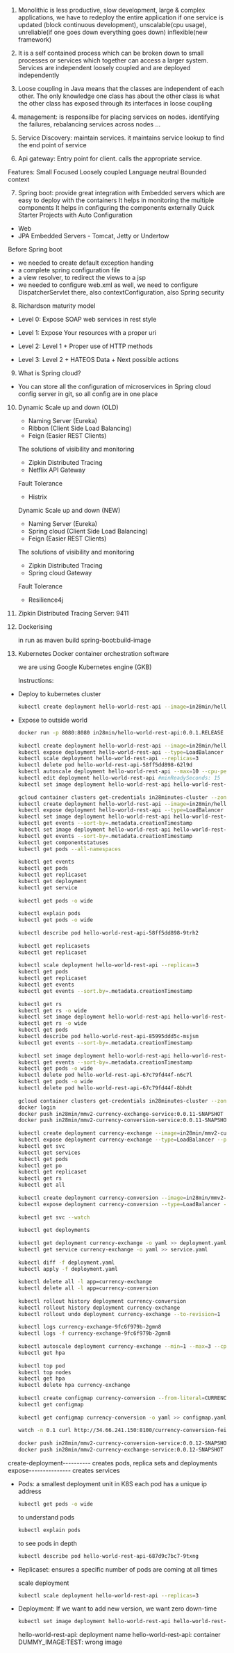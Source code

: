 1.	Monolithic is 
	less productive, 
	slow development, 
	large & complex applications, we have to redeploy the entire application if one service is updated (block continuous development), unscalable(cpu usage), 
	unreliable(if one goes down everything goes down)
	inflexible(new framework)

2. It is a self contained process which can be broken down to small processes or services which together can access a larger system. Services are independent loosely coupled and are deployed independently

3.	Loose coupling in Java means that the classes are independent of each other. The only knowledge one class has about the other class is what the other class has exposed through its interfaces in loose coupling

4.	management: is responsilbe for placing services on nodes. identifying the failures, rebalancing services across nodes ...
5.	Service Discovery: maintain services. it maintains service lookup to find the end point of service
6.	Api gateway: Entry point for client. calls the appropriate service.

Features:
	Small Focused
	Loosely coupled
	Language neutral
	Bounded context

7.	Spring boot: 
provide great integration with Embedded servers which are easy to deploy with the containers
It helps in monitoring the multiple components
It helps in configuring the components externally
Quick Starter Projects with Auto Configuration
-	Web
-	JPA
Embedded Servers - Tomcat, Jetty or Undertow


Before Spring boot 
-	we needed to create default exception handing
-	a complete spring configuration file
-	a view resolver, to redirect the views to a jsp
-	we needed to configure web.xml as well, we need to configure DispatcherServlet there, also contextConfiguration, also Spring security

8. Richardson maturity model

-	Level 0:
	Expose SOAP web services in rest style

-	Level 1:
	Expose Your resources with a proper uri

-	Level 2:
	Level 1 + Proper use of HTTP methods

-	Level 3:
	Level 2 + HATEOS
	Data + Next possible actions

9.	What is Spring cloud?
-	You can store all the configuration of microservices in Spring cloud config server in git, so all config are in one place

10.	Dynamic Scale up and down (OLD)
	-	Naming Server (Eureka)
	-	Ribbon (Client Side Load Balancing)
	-	Feign (Easier REST Clients)

	The solutions of visibility and monitoring
	-	Zipkin Distributed Tracing
	-	Netflix API Gateway

	Fault Tolerance
	-	Histrix


	Dynamic Scale up and down (NEW)
	-	Naming Server (Eureka)
	-	Spring cloud (Client Side Load Balancing)
	-	Feign (Easier REST Clients)

	The solutions of visibility and monitoring
	-	Zipkin Distributed Tracing
	-	Spring cloud Gateway

	Fault Tolerance
	-	Resilience4j


11. Zipkin Distributed Tracing Server: 9411

12. Dockerising

	in run as maven build
	spring-boot:build-image

13. Kubernetes
	Docker container orchestration software

	we are using Google Kubernetes engine (GKB)


	Instructions:
	
-	Deploy to kubernetes cluster
	```bash
	kubectl create deployment hello-world-rest-api --image=in28min/hello-world-rest-api:0.0.1.RELEASE
	```

-	Expose to outside world
	```bash
	docker run -p 8080:8080 in28min/hello-world-rest-api:0.0.1.RELEASE
	 
	kubectl create deployment hello-world-rest-api --image=in28min/hello-world-rest-api:0.0.1.RELEASE
	kubectl expose deployment hello-world-rest-api --type=LoadBalancer --port=8080
	kubectl scale deployment hello-world-rest-api --replicas=3
	kubectl delete pod hello-world-rest-api-58ff5dd898-62l9d
	kubectl autoscale deployment hello-world-rest-api --max=10 --cpu-percent=70
	kubectl edit deployment hello-world-rest-api #minReadySeconds: 15
	kubectl set image deployment hello-world-rest-api hello-world-rest-api=in28min/hello-world-rest-api:0.0.2.RELEASE
	 
	gcloud container clusters get-credentials in28minutes-cluster --zone us-central1-a --project solid-course-258105
	kubectl create deployment hello-world-rest-api --image=in28min/hello-world-rest-api:0.0.1.RELEASE
	kubectl expose deployment hello-world-rest-api --type=LoadBalancer --port=8080
	kubectl set image deployment hello-world-rest-api hello-world-rest-api=DUMMY_IMAGE:TEST
	kubectl get events --sort-by=.metadata.creationTimestamp
	kubectl set image deployment hello-world-rest-api hello-world-rest-api=in28min/hello-world-rest-api:0.0.2.RELEASE
	kubectl get events --sort-by=.metadata.creationTimestamp
	kubectl get componentstatuses
	kubectl get pods --all-namespaces
	 
	kubectl get events
	kubectl get pods
	kubectl get replicaset
	kubectl get deployment
	kubectl get service
	 
	kubectl get pods -o wide
	 
	kubectl explain pods
	kubectl get pods -o wide
	 
	kubectl describe pod hello-world-rest-api-58ff5dd898-9trh2
	 
	kubectl get replicasets
	kubectl get replicaset
	 
	kubectl scale deployment hello-world-rest-api --replicas=3
	kubectl get pods
	kubectl get replicaset
	kubectl get events
	kubectl get events --sort.by=.metadata.creationTimestamp
	 
	kubectl get rs
	kubectl get rs -o wide
	kubectl set image deployment hello-world-rest-api hello-world-rest-api=DUMMY_IMAGE:TEST
	kubectl get rs -o wide
	kubectl get pods
	kubectl describe pod hello-world-rest-api-85995ddd5c-msjsm
	kubectl get events --sort-by=.metadata.creationTimestamp
	 
	kubectl set image deployment hello-world-rest-api hello-world-rest-api=in28min/hello-world-rest-api:0.0.2.RELEASE
	kubectl get events --sort-by=.metadata.creationTimestamp
	kubectl get pods -o wide
	kubectl delete pod hello-world-rest-api-67c79fd44f-n6c7l
	kubectl get pods -o wide
	kubectl delete pod hello-world-rest-api-67c79fd44f-8bhdt
	 
	gcloud container clusters get-credentials in28minutes-cluster --zone us-central1-c --project solid-course-258105
	docker login
	docker push in28min/mmv2-currency-exchange-service:0.0.11-SNAPSHOT
	docker push in28min/mmv2-currency-conversion-service:0.0.11-SNAPSHOT
	 
	kubectl create deployment currency-exchange --image=in28min/mmv2-currency-exchange-service:0.0.11-SNAPSHOT
	kubectl expose deployment currency-exchange --type=LoadBalancer --port=8000
	kubectl get svc
	kubectl get services
	kubectl get pods
	kubectl get po
	kubectl get replicaset
	kubectl get rs
	kubectl get all
	 
	kubectl create deployment currency-conversion --image=in28min/mmv2-currency-conversion-service:0.0.11-SNAPSHOT
	kubectl expose deployment currency-conversion --type=LoadBalancer --port=8100
	 
	kubectl get svc --watch
	 
	kubectl get deployments
	 
	kubectl get deployment currency-exchange -o yaml >> deployment.yaml 
	kubectl get service currency-exchange -o yaml >> service.yaml 
	 
	kubectl diff -f deployment.yaml
	kubectl apply -f deployment.yaml
	 
	kubectl delete all -l app=currency-exchange
	kubectl delete all -l app=currency-conversion
	 
	kubectl rollout history deployment currency-conversion
	kubectl rollout history deployment currency-exchange
	kubectl rollout undo deployment currency-exchange --to-revision=1
	 
	kubectl logs currency-exchange-9fc6f979b-2gmn8
	kubectl logs -f currency-exchange-9fc6f979b-2gmn8 
	 
	kubectl autoscale deployment currency-exchange --min=1 --max=3 --cpu-percent=5 
	kubectl get hpa
	 
	kubectl top pod
	kubectl top nodes
	kubectl get hpa
	kubectl delete hpa currency-exchange
	 
	kubectl create configmap currency-conversion --from-literal=CURRENCY_EXCHANGE_URI=http://currency-exchange
	kubectl get configmap
	 
	kubectl get configmap currency-conversion -o yaml >> configmap.yaml
	 
	watch -n 0.1 curl http://34.66.241.150:8100/currency-conversion-feign/from/USD/to/INR/quantity/10
	 
	docker push in28min/mmv2-currency-conversion-service:0.0.12-SNAPSHOT
	docker push in28min/mmv2-currency-exchange-service:0.0.12-SNAPSHOT

	```

create-deployment---------- creates pods, replica sets and deployments
expose--------------- creates services

-	Pods:
	a smallest deployment unit in K8S
	each pod has a unique ip address
	```bash
	kubectl get pods -o wide
	```

	to understand pods
	```bash
	kubectl explain pods
	```

	to see pods in depth
	```bash
	kubectl describe pod hello-world-rest-api-687d9c7bc7-9txng
	```

- Replicaset:
	ensures a specific number of pods are coming at all times

	scale deployment
	```bash
	kubectl scale deployment hello-world-rest-api --replicas=3
	```

- Deployment:
	If we want to add new version, we want zero down-time
	```bash
	kubectl set image deployment hello-world-rest-api hello-world-rest-api=DUMMY_IMAGE:TEST
	```
	hello-world-rest-api: deployment name
	hello-world-rest-api: container
	DUMMY_IMAGE:TEST: wrong image
